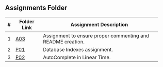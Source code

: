 ##  Assignments Folder

|   #   | Folder Link | Assignment Description |
| :---: | ----------- | ---------------------- |
|  1    | [A03](https://github.com/Sudhir0228/3013-Algorithms-ray/tree/main/Assignments/A03)| Assignment to ensure proper commenting and README creation.|
|  2    | [P01](https://github.com/Sudhir0228/3013-Algorithms-ray/tree/main/Assignments/P01)| Database Indexes assignment.| 
|  3    | [P02](https://github.com/Sudhir0228/3013-Algorithms-ray/tree/main/Assignments/P02)| AutoComplete in Linear Time.| 






